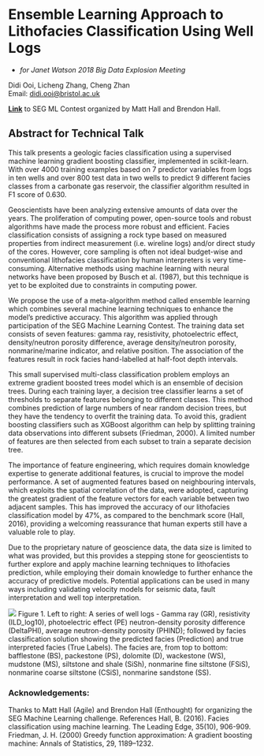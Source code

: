# Ensemble Learning Approach to Lithofacies Classification Using Well Logs
* *for Janet Watson 2018 Big Data Explosion Meeting*  

Didi Ooi, Licheng Zhang, Cheng Zhan  
Email: didi.ooi@bristol.ac.uk  

[**Link**](https://github.com/seg/2016-ml-contest/tree/master/HouMath) to SEG ML Contest organized by Matt Hall and Brendon Hall.


## Abstract for Technical Talk  

This talk presents a geologic facies classification using a supervised machine learning gradient boosting classifier, implemented in scikit-learn. With over 4000 training examples based on 7 predictor variables from logs in ten wells and over 800 test data in two wells to predict 9 different facies classes from a carbonate gas reservoir, the classifier algorithm resulted in F1 score of 0.630.  

Geoscientists have been analyzing extensive amounts of data over the years. The proliferation of computing power, open-source tools and robust algorithms have made the process more robust and efficient.  Facies classification consists of assigning a rock type based on measured properties from indirect measurement (i.e. wireline logs) and/or direct study of the cores. However, core sampling is often not ideal budget-wise and conventional lithofacies classification by human interpreters is very time-consuming. Alternative methods using machine learning with neural networks have been proposed by Busch et al. (1987), but this technique is yet to be exploited due to constraints in computing power.  

We propose the use of a meta-algorithm method called ensemble learning which combines several machine learning techniques to enhance the model’s predictive accuracy. This algorithm was applied through participation of the SEG Machine Learning Contest. The training data set consists of seven features: gamma ray, resistivity, photoelectric effect, density/neutron porosity difference, average density/neutron porosity, nonmarine/marine indicator, and relative position. The association of the features result in rock facies hand-labelled at half-foot depth intervals.   

This small supervised multi-class classification problem employs an extreme gradient boosted trees model which is an ensemble of decision trees. During each training layer, a decision tree classifier learns a set of thresholds to separate features belonging to different classes. This method combines prediction of large numbers of near random decision trees, but they have the tendency to overfit the training data. To avoid this, gradient boosting classifiers such as XGBoost algorithm can help by splitting training data observations into different subsets (Friedman, 2000). A limited number of features are then selected from each subset to train a separate decision tree.  

The importance of feature engineering, which requires domain knowledge expertise to generate additional features, is crucial to improve the model performance. A set of augmented features based on neighbouring intervals, which exploits the spatial correlation of the data, were adopted, capturing the greatest gradient of the feature vectors for each variable between two adjacent samples. This has improved the accuracy of our lithofacies classification model by 47%, as compared to the benchmark score (Hall, 2016), providing a welcoming reassurance that human experts still have a valuable role to play.  

Due to the proprietary nature of geoscience data, the data size is limited to what was provided, but this provides a stepping stone for geoscientists to further explore and apply machine learning techniques to lithofacies prediction, while employing their domain knowledge to further enhance the accuracy of predictive models. Potential applications can be used in many ways including validating velocity models for seismic data, fault interpretation and well top interpretation.  


 
![](https://github.com/didiooi/LithofaciesML/blob/master/Figure.png)
Figure 1.  Left to right: A series of well logs - Gamma ray (GR), resistivity (ILD_log10), photoelectric effect (PE) neutron-density porosity difference (DeltaPHI), average neutron-density porosity (PHIND); followed by facies classification solution showing the predicted facies (Prediction) and true interpreted facies (True Labels). The facies are, from top to bottom: bafflestone (BS), packestone (PS), dolomite (D), wackestone (WS), mudstone (MS), siltstone and shale (SiSh), nonmarine fine siltstone (FSiS), nonmarine coarse siltstone (CSiS), nonmarine sandstone (SS).

### Acknowledgements:
Thanks to Matt Hall (Agile) and Brendon Hall (Enthought) for organizing the SEG Machine Learning challenge.
References
Hall, B. (2016). Facies classification using machine learning. The Leading Edge, 35(10), 906-909.
Friedman, J. H. (2000) Greedy function approximation: A gradient boosting machine: Annals of Statistics, 29, 1189–1232.

